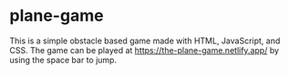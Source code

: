 # plane-game

This is a simple obstacle based game made with HTML, JavaScript, and CSS.
The game can be played at https://the-plane-game.netlify.app/ by using the space bar to jump.
